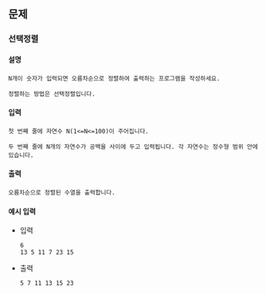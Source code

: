 ## 문제

### 선택정렬

#### 설명
```
N개이 숫자가 입력되면 오름차순으로 정렬하여 출력하는 프로그램을 작성하세요.

정렬하는 방법은 선택정렬입니다.
```

#### 입력
```
첫 번째 줄에 자연수 N(1<=N<=100)이 주어집니다.

두 번째 줄에 N개의 자연수가 공백을 사이에 두고 입력됩니다. 각 자연수는 정수형 범위 안에 있습니다.
```

#### 출력
```
오름차순으로 정렬된 수열을 출력합니다.
```

#### 예시 입력
- 입력
    ```
    6
    13 5 11 7 23 15
    ```
- 출력
    ```
    5 7 11 13 15 23
    ```